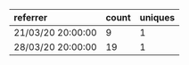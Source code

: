 | referrer          | count | uniques |
| :---------------- | :---- | :------ |
| 21/03/20 20:00:00 | 9     | 1       |
| 28/03/20 20:00:00 | 19    | 1       |
